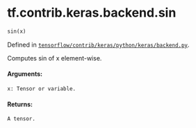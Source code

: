 <div itemscope itemtype="http://developers.google.com/ReferenceObject">
<meta itemprop="name" content="tf.contrib.keras.backend.sin" />
</div>

# tf.contrib.keras.backend.sin

``` python
sin(x)
```



Defined in [`tensorflow/contrib/keras/python/keras/backend.py`](https://www.tensorflow.org/code/tensorflow/contrib/keras/python/keras/backend.py).

Computes sin of x element-wise.

#### Arguments:

    x: Tensor or variable.


#### Returns:

    A tensor.